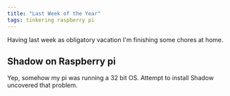 ```yaml
---
title: "Last Week of the Year"
tags: tinkering raspberry pi 
---
```


Having last week as obligatory vacation I'm finishing some chores at home.

## Shadow on Raspberry pi

Yep, somehow my pi was running a 32 bit OS. Attempt to install Shadow uncovered
that problem.